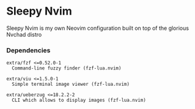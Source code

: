 # Sleepy Nvim

Sleepy Nvim is my own Neovim configuration built on top of the glorious Nvchad distro

### Dependencies
```
extra/fzf <=0.52.0-1
  Command-line fuzzy finder (fzf-lua.nvim)

extra/viu <=1.5.0-1
  Simple terminal image viewer (fzf-lua.nvim)

extra/ueberzug <=18.2.2-2
  CLI which allows to display images (fzf-lua.nvim)
```
